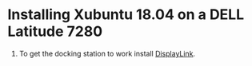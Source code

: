 # Installing Xubuntu 18.04 on a DELL Latitude 7280

1. To get the docking station to work install [DisplayLink](https://www.displaylink.com/).
